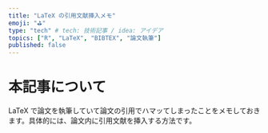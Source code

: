 ```yaml
---
title: "LaTeX の引用文献挿入メモ"
emoji: "⛳"
type: "tech" # tech: 技術記事 / idea: アイデア
topics: ["R", "LaTeX", "BIBTEX", "論文執筆"]
published: false
---
```


# 本記事について

LaTeX で論文を執筆していて論文の引用でハマッてしまったことをメモしておきます。具体的には、論文内に引用文献を挿入する方法です。
